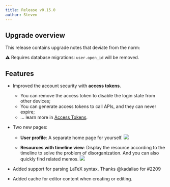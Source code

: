 ```yaml
---
title: Release v0.15.0
author: Steven
---
```


## Upgrade overview

This release contains upgrade notes that deviate from the norm:

⚠️ Requires database migrations: `user.open_id` will be removed.

## Features

- Improved the account security with **access tokens**.

  - You can remove the access token to disable the login state from other devices;
  - You can generate access tokens to call APIs, and they can never expire;
  - ... learn more in [Access Tokens](/docs/access-tokens).

- Two new pages:

  - **User profile**: A separate home page for yourself.
    ![](https://github.com/usememos/memos/assets/24653555/934663f4-6fb7-4d98-958e-1ece2a7dcfa7)

  - **Resources with timeline view**: Display the resource according to the timeline to solve the problem of disorganization. And you can also quickly find related memos.
    ![](https://github.com/usememos/memos/assets/24653555/3b042c2a-9617-4d23-914e-df6278301820)

- Added support for parsing LaTeX syntax. Thanks @kadaliao for #2209

- Added cache for editor content when creating or editing.
